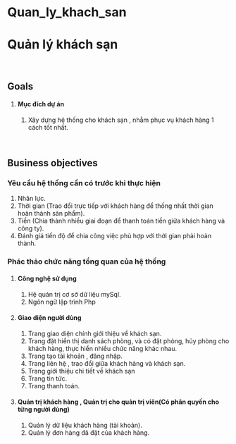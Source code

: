 # Quan_ly_khach_san
<h1>Quản lý khách sạn</h1>
<br>
<h2>Goals</h2>
<ol>
    <li>
        <h4>Mục đích dự án</h4>
        <ol>
            <li>Xây dựng hệ thống cho khách sạn , nhằm phục vụ khách hàng 1 cách tốt nhất.</li>
        </ol>
    </li>
</ol>
<br>
<h2>Business objectives</h2>
<h3>Yêu cầu hệ thống cần có trước khi thực hiện</h3>
 <ol>
        <li>Nhân lực.</li>
        <li>Thời gian (Trao đổi trực tiếp với khách hàng để thống nhất thời gian hoàn thành sản phẩm).</li>
        <li>Tiền (Chia thành nhiều giai đoạn để thanh toán tiền giữa khách hàng và công ty).</li>
        <li>Đánh giá tiến độ để chia công việc phù hợp với thời gian phải hoàn thành.</li>
</ol>
<h3>Phác thảo chức năng tổng quan của hệ thống</h3>
<ol>
    <li>
       <h4>Công nghệ sử dụng</h4>
       <ol>
          <li>Hệ quản trị cơ sở dữ liệu mySql.</li>
          <li>Ngôn ngữ lập trình Php</li>
      </ol>
    </li>
    <li>
     <h4>Giao diện người dùng</h4>
    </li>
    <ol>
        <li> Trang giao diện chính giới thiệu về khách sạn.</li>
        <li> Trang đặt hiển thị danh sách phòng, và có đặt phòng, hủy phòng cho khách hàng, thực hiển nhiều chức năng khác nhau.</li>
        <li> Trang tạo tài khoản , đăng nhập.</li>
        <li> Trang liên hệ , trao đổi giữa khách hàng và khách sạn.</li>
        <li> Trang giới thiệu chi tiết về khách sạn</li>
        <li> Trang tin tức.</li>
        <li> Trang thanh toán.</li>
    </ol>
    <li> <h4>Quản trị khách hàng , Quản trị cho quản trị viên(Có phân quyền cho từng người dùng)</h4></li>
    <ol>
        <li>Quản lý dữ liệu khách hàng (tài khoản).</li>
        <li>Quản lý đơn hàng đã đặt của khách hàng.</li>
    </ol>
</ol>

